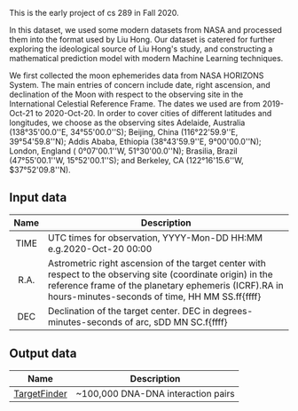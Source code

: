 This is the early project of cs 289 in Fall 2020. 

In this dataset, we used some modern datasets from NASA and processed them into the format used by Liu Hong. Our dataset is catered for further exploring the ideological source of Liu Hong's study, and constructing a mathematical prediction model with modern Machine Learning techniques.

We first collected the moon ephemerides data from NASA HORIZONS System. The main entries of concern include date, right ascension, and declination of the Moon with respect to the observing site in the International Celestial Reference Frame. The dates we used are from 2019-Oct-21 to 2020-Oct-20. In order to cover cities of different latitudes and longitudes, we choose as the observing sites Adelaide, Australia (138°35'00.0''E, 34°55'00.0''S); Beijing, China (116°22'59.9''E, 39°54'59.8''N); Addis Ababa, Ethiopia (38°43'59.9''E, 9°00'00.0''N); London, England ( 0°07'00.1''W, 51°30'00.0''N); Brasilia, Brazil (47°55'00.1''W, 15°52'00.1''S); and Berkeley, CA (122°16'15.6''W, $37°52'09.8''N).

## Input data
|Name | Description |
|:-:|---|
|TIME| UTC times for observation, YYYY-Mon-DD HH:MM e.g.2020-Oct-20 00:00  | 
|R.A.| Astrometric right ascension of the target center with respect to the observing site (coordinate origin) in the reference frame of the planetary ephemeris (ICRF).RA  in hours-minutes-seconds of time, HH MM SS.ff{ffff}|   
|DEC| Declination of the target center. DEC in degrees-minutes-seconds of arc,  sDD MN SC.f{ffff}|


## Output data
|Name | Description | 
|:-:|---|
|[TargetFinder](https://github.com/shwhalen/targetfinder)|~100,000 DNA-DNA interaction pairs | 

